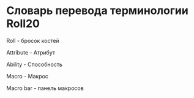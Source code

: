 # Словарь перевода терминологии Roll20

Roll - бросок костей

Attribute - Атрибут

Ability - Способность

Macro - Макрос

Macro bar - панель макросов
